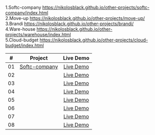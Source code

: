 1.Softc-company https://nikolosblack.github.io/other-projects/softc-company/index.html <br>
2.Move-up https://nikolosblack.github.io/other-projects/move-up/<br>
3.Brandi https://nikolosblack.github.io/other-projects/brandi/<br>
4.Ware-house https://nikolosblack.github.io/other-projects/warehouse/index.html<br>
5.Cloud-budget https://nikolosblack.github.io/other-projects/cloud-budget/index.html
<table>
<thead>
<tr>
<th align="center">#</th>
<th align="center">Project</th>
<th align="center">Live Demo</th>
</tr>
</thead>
<tbody>
<tr>
<td align="center">01</td>
<td align="center"><a href="">Softc-company</a></td>
<td align="center"><a href="https://nikolosblack.github.io/other-projects/softc-company/index.html" rel="nofollow">Live Demo</a></td>
</tr>
<tr>
<td align="center">02</td>
<td align="center"><a href=""></a></td>
<td align="center"><a href=" rel="nofollow">Live Demo</a></td>
</tr>
<tr>
<td align="center">03</td>
<td align="center"><a href=""></a></td>
<td align="center"><a href=" rel="nofollow">Live Demo</a></td>
</tr>
<tr>
<td align="center">04</td>
<td align="center"><a href=""></a></td>
<td align="center"><a href=" rel="nofollow">Live Demo</a></td>
</tr>
<tr>
<td align="center">05</td>
<td align="center"><a href=""></a></td>
<td align="center"><a href=" rel="nofollow">Live Demo</a></td>
</tr>
<tr>
<td align="center">06</td>
<td align="center"><a href=""></a></td>
<td align="center"><a href=" rel="nofollow">Live Demo</a></td>
</tr>
<tr>
<td align="center">07</td>
<td align="center"><a href=""></a></td>
<td align="center"><a href=" rel="nofollow">Live Demo</a></td>
</tr>
<tr>
<td align="center">08</td>
<td align="center"><a href=""></a></td>
<td align="center"><a href=" rel="nofollow">Live Demo</a></td>
</tr>
</tbody>
</table>
